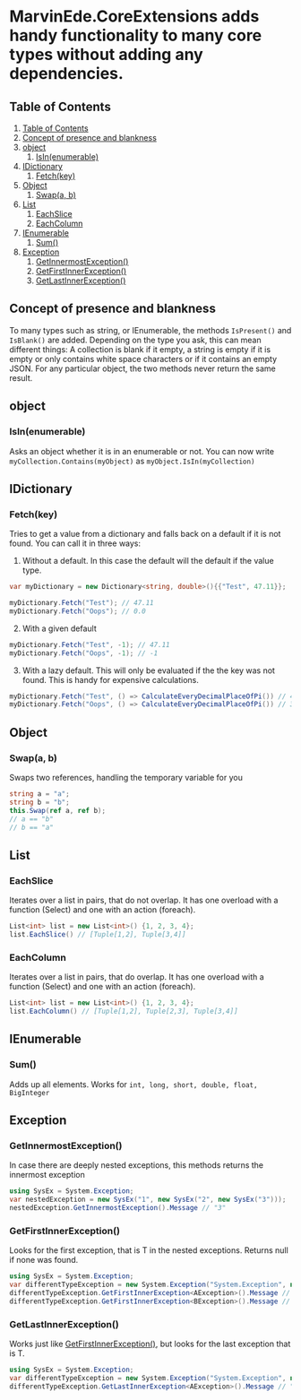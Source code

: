 # **MarvinEde.CoreExtensions** adds handy functionality to many core types without adding any dependencies.

## Table of Contents
<!-- TOC depthFrom:2 depthTo:6 withLinks:1 updateOnSave:1 orderedList:1 -->

1. [Table of Contents](#table-of-contents)
2. [Concept of presence and blankness](#concept-of-presence-and-blankness)
3. [object](#object)
	1. [IsIn(enumerable)](#isinenumerable)
4. [IDictionary](#idictionary)
	1. [Fetch(key)](#fetchkey)
5. [Object](#object)
	1. [Swap(a, b)](#swapa-b)
6. [List](#list)
	1. [EachSlice](#eachslice)
	2. [EachColumn](#eachcolumn)
7. [IEnumerable](#ienumerable)
	1. [Sum()](#sum)
8. [Exception](#exception)
	1. [GetInnermostException()](#getinnermostexception)
	2. [GetFirstInnerException<T>()](#getfirstinnerexceptiont)
	3. [GetLastInnerException<T>()](#getlastinnerexceptiont)

<!-- /TOC -->
## Concept of presence and blankness
To many types such as string, or IEnumerable, the methods `IsPresent()` and `IsBlank()` are added. Depending on the type you ask, this can mean different things: A collection is blank if it empty, a string is empty if it is empty or only contains white space characters or if it contains an empty JSON. For any particular object, the two methods never return the same result.

## object

### IsIn(enumerable)

Asks an object whether it is in an enumerable or not.
You can now write `myCollection.Contains(myObject)` as `myObject.IsIn(myCollection)`


## IDictionary

### Fetch(key)
Tries to get a value from a dictionary and falls back on a default if it is not found.
You can call it in three ways:

1. Without a default. In this case the default will the default if the value type.

  ```csharp
  var myDictionary = new Dictionary<string, double>(){{"Test", 47.11}};

  myDictionary.Fetch("Test"); // 47.11
  myDictionary.Fetch("Oops"); // 0.0
  ```

2. With a given default
  ```csharp
  myDictionary.Fetch("Test", -1); // 47.11
  myDictionary.Fetch("Oops", -1); // -1
  ```

3. With a lazy default. This will only be evaluated if the the key was not found. This is handy for expensive calculations.
  ```csharp
  myDictionary.Fetch("Test", () => CalculateEveryDecimalPlaceOfPi()) // 47.11 // The expensive method will not be called
  myDictionary.Fetch("Oops", () => CalculateEveryDecimalPlaceOfPi()) // 3.14159265... // The expensive method was called
  ```

## Object

### Swap(a, b)
Swaps two references, handling the temporary variable for you
```csharp
string a = "a";
string b = "b";
this.Swap(ref a, ref b);
// a == "b"
// b == "a"
```

## List

### EachSlice
Iterates over a list in pairs, that do not overlap. It has one overload with a function (Select) and one with an action (foreach).
```csharp
List<int> list = new List<int>() {1, 2, 3, 4};
list.EachSlice() // [Tuple[1,2], Tuple[3,4]]
```

### EachColumn
Iterates over a list in pairs, that do overlap. It has one overload with a function (Select) and one with an action (foreach).
```csharp
List<int> list = new List<int>() {1, 2, 3, 4};
list.EachColumn() // [Tuple[1,2], Tuple[2,3], Tuple[3,4]]
```

## IEnumerable

### Sum()
Adds up all elements. Works for `int, long, short, double, float, BigInteger`

## Exception

### GetInnermostException()
In case there are deeply nested exceptions, this methods returns the innermost exception
```csharp
using SysEx = System.Exception;
var nestedException = new SysEx("1", new SysEx("2", new SysEx("3")));
nestedException.GetInnermostException().Message // "3"
```

### GetFirstInnerException<T>()
Looks for the first exception, that is T in the nested exceptions. Returns null if none was found.
```csharp
using SysEx = System.Exception;
var differentTypeException = new System.Exception("System.Exception", new AException("a1", new BException("b", new AException("a2"))));
differentTypeException.GetFirstInnerException<AException>().Message // "a1"
differentTypeException.GetFirstInnerException<BException>().Message // "b1"
```


### GetLastInnerException<T>()
Works just like [GetFirstInnerException<T>()](#getfirstinnerexceptiont), but looks for the last exception that is T.
```csharp
using SysEx = System.Exception;
var differentTypeException = new System.Exception("System.Exception", new AException("a1", new BException("b", new AException("a2"))));
differentTypeException.GetLastInnerException<AException>().Message // "a2"
```
